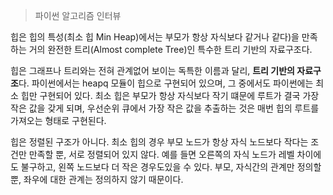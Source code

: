 >파이썬 알고리즘 인터뷰

힙은 힙의 특성(최소 힙 Min Heap)에서는 부모가 항상 자식보다 같거나 같다)을 만족하는 거의 완전한 트리(Almost complete Tree)인 특수한 트리 기반의 자료구조다.

힙은 그래프나 트리와는 전혀 관계없어 보이는 독특한 이름과 달리, **트리 기반의 자료구조**다.
파이썬에서는 heapq 모듈이 힙으로 구현되어 있으며, 그 중에서도 파이썬에는 최소 힙만 구현되어 있다. 최소 힙은 부모가 항상 자식보다 작기 떄문에 루트가 결국 가장 작은 값을 갖게 되며, 우선순위 큐에서 가장 작은 값을 추출하는 것은 매번 힙의 루트를 가져오는 형태로 구현된다.

힙은 정렬된 구조가 아니다. 최소 힙의 경우 부모 노드가 항상 자식 노드보다 작다는 조건만 만족할 뿐, 서로 정렬되어 있지 않다. 예를 들면 오른쪽의 자식 노드가 레벨 차이에도 불구하고, 왼쪽 노드보다 더 작은 경우도있을 수 있다. 부모, 자식간의 관계만 정의할 뿐, 좌우에 대한 관계는 정의하지 않기 때문이다. 